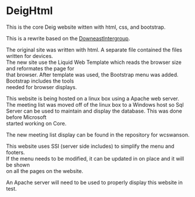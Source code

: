 # DeigHtml
This is the core Deig website witten with html, css, and bootstrap.

This is a rewrite based on the [DowneastIntergroup](https://github.com/wcswanson/Intergroup). 

The original site was written with html. A separate file contained the files written for devices.  
The new site use the Liquid Web Template which reads the browser size and reformates the page for  
that browser. After template was used, the Bootstrap menu was added. Bootstrap includes the tools   
needed for browser displays. 

This website is being hosted on a linux box using a Apache web server.  
The meeting list was moved off of the linux box to a Windows host so Sql Server 
can be used to maintain and display the database. This was done before Microsoft   
started working on Core. 

The new meeting list display can be found in the repository for wcswanson.

This website uses SSI (server side includes) to simplify the menu and footers.  
If the menu needs to be modified, it can be updated in on place and it will be shown  
on all the pages on the website.

An Apache server will need to be used to properly display this website in test.


